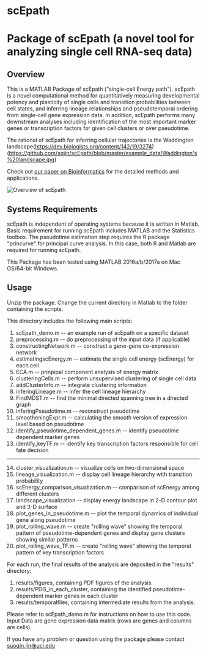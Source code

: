 # scEpath
Package of scEpath (a novel tool for analyzing single cell RNA-seq data)
===============

Overview
--------

This is a MATLAB Package of scEpath ("single-cell Energy path"). scEpath is a novel computational method for quantitatively measuring developmental potency and plasticity of single cells and transition probabilities between cell states, and inferring lineage relationships and pseudotemporal ordering from single-cell gene expression data. In addition, scEpath performs many downstream analyses including identification of the most important marker genes or transcription factors for given cell clusters or over pseudotime.

The rational of scEpath for inferring cellular trajectories is the Waddington landscape(https://dev.biologists.org/content/142/19/3274)
(https://github.com/sqjin/scEpath/blob/master/example_data/Waddington's%20landscape.jpg)

Check out [our paper on Bioinformatics](https://academic.oup.com/bioinformatics/article/34/12/2077/4838235) for the detailed methods and applications. 

![Overview of scEpath](https://github.com/sqjin/scEpath/blob/master/example_data/overview_scEpath.png)

Systems Requirements
--------------------

scEpath is independent of operating systems because it is written in Matlab. Basic requirement for running scEpath includes MATLAB and the Statistics toolbox. The pseudotime estimation step requires the R package "princurve" for principal curve analysis. In this case, both R and Matlab are required for running scEpath. 

This Package has been tested using MATLAB 2016a/b/2017a on Mac OS/64-bit Windows. 


Usage
-----

Unzip the package. Change the current directory in Matlab to the folder containing the scripts.

This directory includes the following main scripts:
1) scEpath_demo.m -- an example run of scEpath on a specific dataset
2) preprocessing.m -- do preprocessing of the input data (if applicable) 
3) constructingNetwork.m -- construct a gene-gene co-expression network
4) estimatingscEnergy.m -- estimate the single cell energy (scEnergy) for each cell
5) ECA.m -- prinpipal component analysis of energy matrix
6) clusteringCells.m -- perform unsupervised clustering of single cell data
7) addClusterInfo.m -- integrate clustering information
8) inferingLineage.m -- infer the cell lineage hierarchy
9) FindMDST.m -- find the minimal directed spanning tree in a directed graph
10) inferingPseudotime.m -- reconstruct pseudotime
11) smootheningExpr.m -- calculating the smooth version of expression level based on pseudotime
12) identify_pseudotime_dependent_genes.m -- identify pseudotime dependent marker genes
13) identify_keyTF.m -- identify key transcription factors responsible for cell fate decision
---------------------------
14) cluster_visualization.m -- visualize cells on two-dimensional space
15) lineage_visualization.m -- display cell lineage hierarchy with transition probability
16) scEnergy_comparison_visualization.m -- comparison of scEnergy among different clusters
17) landscape_visualization -- display energy landscape in 2-D contour plot and 3-D surface
18) plot_genes_in_pseudotime.m -- plot the temporal dynamics of individual gene along pseudotime
19) plot_rolling_wave.m -- create "rolling wave" showing the temporal pattern of pseudotime-dependent genes and display gene clusters showing similar patterns
20) plot_rolling_wave_TF.m -- create "rolling wave" showing the temporal pattern of key transcription factors


For each run, the final results of the analysis are deposited in the "results" directory:
1) results/figures, containing PDF figures of the analysis.
2) results/PDG_in_each_cluster, containing the identified pseudotime-dependent marker genes in each cluster
3) results/temporalfiles, containing intermediate results from the analysis.


Please refer to scEpath_demo.m for instructions on how to use this code.
Input Data are gene expression data matrix (rows are genes and columns are cells). 

If you have any problem or question using the package please contact suoqin.jin@uci.edu

